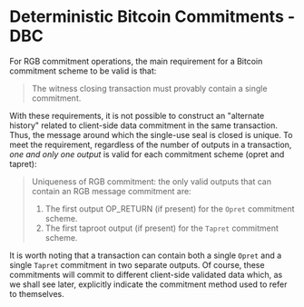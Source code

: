 # Deterministic Bitcoin Commitments - DBC

For RGB commitment operations, the main requirement for a Bitcoin commitment scheme to be valid is that:

> The witness closing transaction must provably contain a single commitment.

With these requirements, it is not possible to construct an "alternate history" related to client-side data commitment in the same transaction. Thus, the message around which the single-use seal is closed is unique. To meet the requirement, regardless of the number of outputs in a transaction, _one and only one output_ is valid for each commitment scheme (opret and tapret):

> Uniqueness of RGB commitment: the only valid outputs that can contain an RGB message commitment are:
>
> 1. The first output OP\_RETURN (if present) for the `Opret` commitment scheme.
> 2. The first taproot output (if present) for the `Tapret` commitment scheme.

It is worth noting that a transaction can contain both a single `Opret` and a single `Tapret` commitment in two separate outputs. Of course, these commitments will commit to different client-side validated data which, as we shall see later, explicitly indicate the commitment method used to refer to themselves.
